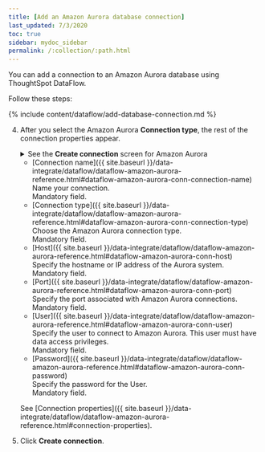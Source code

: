 ```yaml
---
title: [Add an Amazon Aurora database connection]
last_updated: 7/3/2020
toc: true
sidebar: mydoc_sidebar
permalink: /:collection/:path.html
---
```

You can add a connection to an Amazon Aurora database using ThoughtSpot DataFlow.

Follow these steps:


{% include content/dataflow/add-database-connection.md %}

4. After you select the Amazon Aurora **Connection type**, the rest of the connection properties appear.

   <details>
     <summary>See the <strong>Create connection</strong> screen for Amazon Aurora</summary>
     <p>
      <img src="../../images/dataflow-amazon-aurora-create.png" alt="Create Amazon Aurora connection" /></p>
   </details>

   * [Connection name]({{ site.baseurl }}/data-integrate/dataflow/dataflow-amazon-aurora-reference.html#dataflow-amazon-aurora-conn-connection-name)<br/>Name your connection.<br/>Mandatory field.
   * [Connection type]({{ site.baseurl }}/data-integrate/dataflow/dataflow-amazon-aurora-reference.html#dataflow-amazon-aurora-conn-connection-type)<br/>Choose the Amazon Aurora connection type.<br/>Mandatory field.
   * [Host]({{ site.baseurl }}/data-integrate/dataflow/dataflow-amazon-aurora-reference.html#dataflow-amazon-aurora-conn-host)<br/>Specify the hostname or IP address of the Aurora system.<br/>Mandatory field.
   * [Port]({{ site.baseurl }}/data-integrate/dataflow/dataflow-amazon-aurora-reference.html#dataflow-amazon-aurora-conn-port)<br/>Specify the port associated with Amazon Aurora connections.<br/>Mandatory field.
   * [User]({{ site.baseurl }}/data-integrate/dataflow/dataflow-amazon-aurora-reference.html#dataflow-amazon-aurora-conn-user)<br/>Specify the user to connect to Amazon Aurora. This user must have data access privileges.<br/>Mandatory field.
   * [Password]({{ site.baseurl }}/data-integrate/dataflow/dataflow-amazon-aurora-reference.html#dataflow-amazon-aurora-conn-password)<br/>Specify the password for the User.<br/>Mandatory field.

   See [Connection properties]({{ site.baseurl }}/data-integrate/dataflow/dataflow-amazon-aurora-reference.html#connection-properties).

5. Click **Create connection**.   
